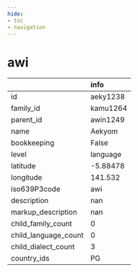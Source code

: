 ```yaml
---
hide:
- toc
- navigation
---
```

# awi
|                      | info     |
|:---------------------|:---------|
| id                   | aeky1238 |
| family_id            | kamu1264 |
| parent_id            | awin1249 |
| name                 | Aekyom   |
| bookkeeping          | False    |
| level                | language |
| latitude             | -5.88478 |
| longitude            | 141.532  |
| iso639P3code         | awi      |
| description          | nan      |
| markup_description   | nan      |
| child_family_count   | 0        |
| child_language_count | 0        |
| child_dialect_count  | 3        |
| country_ids          | PG       |